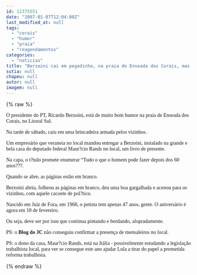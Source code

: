 ```yaml
---
id: 12375551
date: "2007-01-07T12:04:00Z"
last_modified_at: null
tags:
  - "corais"
  - "humor"
  - "praia"
  - "reagendamentos"
categories:
  - "noticias"
title: "Berzoini cai em pegadinha, na praia de Enseada dos Corais, mas reage com bom humor"
sutia: null
chapeu: null
autor: null
imagem: null
---
```

{% raw %}
<p><P><FONT face=Verdana>O presidente do PT, Ricardo Berzoini, está de muito bom humor na praia de Enseada dos Corais, no Litoral Sul.</FONT></P></p>
<p><P><FONT face=Verdana>Na tarde de sábado, caiu em uma brincadeira armada pelos vizinhos.</FONT></P></p>
<p><P><FONT face=Verdana>Um empresário que veraneia no local mandou entregar a Berzoini, instalado na grande e bela casa do deputado federal Maur?cio Rands no local, um livro de presente.</FONT></P></p>
<p><P><FONT face=Verdana>Na capa, o t?tulo promete enumerar “Tudo o que o homem pode fazer depois dos 60 anos???.</FONT></P></p>
<p><P><FONT face=Verdana>Quando se abre, as páginas estão em branco.</FONT></P></p>
<p><P><FONT face=Verdana>Berzoini abriu, folheou as páginas em branco, deu uma boa gargalhada e acenou para os vizinhos, com aquele cacoete de pol?tico.</FONT></P></p>
<p><P><FONT face=Verdana>Nascido em Juiz de Fora, em 1960, o petista tem apenas 47 anos, gente. O aniversário é agora em 10 de fevereiro.</FONT></P></p>
<p><P><FONT face=Verdana>Ou seja, deve ser por isso que continua pintando e bordando, alopradamente.</FONT></P></p>
<p><P><FONT face=Verdana>PS: o <STRONG>Blog do JC</STRONG> não conseguiu confirmar a presença de mensaleiros no local.</FONT></P></p>
<p><P><FONT face=Verdana>PS: o dono da casa, Maur?cio Rands, está na Itália - possivelmente estudando a legislação trabalhista local, para ver se consegue este ano ajudar Lula a tirar do papel a prometida reforma trabalhista.</FONT></P> </p>
{% endraw %}